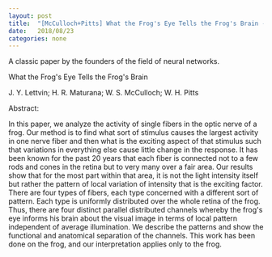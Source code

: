 ```yaml
---
layout: post
title:  "[McCulloch+Pitts] What the Frog's Eye Tells the Frog's Brain - 1959 paper"
date:   2018/08/23
categories: none
---
```




A classic paper by the founders of the field of neural networks.



What the Frog's Eye Tells the Frog's Brain 







J. Y. Lettvin; H. R. Maturana; W. S. McCulloch; W. H. Pitts



Abstract:

In this paper, we analyze the activity of single fibers in the optic nerve of a frog. Our method is to find what sort of stimulus causes the largest activity in one nerve fiber and then what is the exciting aspect of that stimulus such that variations in everything else cause little change in the response. It has been known for the past 20 years that each fiber is connected not to a few rods and cones in the retina but to very many over a fair area. Our results show that for the most part within that area, it is not the light intensity itself but rather the pattern of local variation of intensity that is the exciting factor. There are four types of fibers, each type concerned with a different sort of pattern. Each type is uniformly distributed over the whole retina of the frog. Thus, there are four distinct parallel distributed channels whereby the frog's eye informs his brain about the visual image in terms of local pattern independent of average illumination. We describe the patterns and show the functional and anatomical separation of the channels. This work has been done on the frog, and our interpretation applies only to the frog.



 

